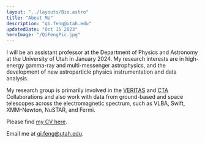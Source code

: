 ```yaml
---
layout: "../layouts/Bio.astro"
title: "About Me"
description: "qi.feng@utah.edu"
updatedDate: "Oct 15 2023"
heroImage: "/QiFengPic.jpg"
---
```


I will be an assistant professor at the Department of Physics and Astronomy at the University of Utah in January 2024. 
My research interests are in high-energy gamma-ray and multi-messenger astrophysics, 
and the development of new astroparticle physics instrumentation and data analysis. 

My research group is primarily involved in the <a href="http://veritas.sao.arizona.edu/">VERITAS</a> 
and <a href="https://www.cta-observatory.org/">CTA</a> Collaborations and also work with data from 
ground-based and space telescopes across the electromagnetic spectrum, such as VLBA, Swift, XMM-Newton, NuSTAR, and Fermi. 

Please find <a href="/CV_2023Oct.pdf">my CV here</a>.

Email me at <a href="mailto:qi.feng@utah.edu">qi.feng@utah.edu</a>.
